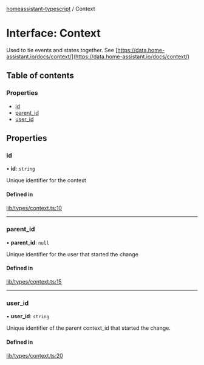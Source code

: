 [homeassistant-typescript](../README.md) / Context

# Interface: Context

Used to tie events and states together. See [https://data.home-assistant.io/docs/context/](https://data.home-assistant.io/docs/context/)

## Table of contents

### Properties

- [id](Context.md#id)
- [parent\_id](Context.md#parent_id)
- [user\_id](Context.md#user_id)

## Properties

### id

• **id**: `string`

Unique identifier for the context

#### Defined in

[lib/types/context.ts:10](https://github.com/benwainwright/hass-ts/blob/847beec/src/lib/types/context.ts#L10)

___

### parent\_id

• **parent\_id**: ``null``

Unique identifier for the user that started the change

#### Defined in

[lib/types/context.ts:15](https://github.com/benwainwright/hass-ts/blob/847beec/src/lib/types/context.ts#L15)

___

### user\_id

• **user\_id**: `string`

Unique identifier of the parent context_id that started the change.

#### Defined in

[lib/types/context.ts:20](https://github.com/benwainwright/hass-ts/blob/847beec/src/lib/types/context.ts#L20)
